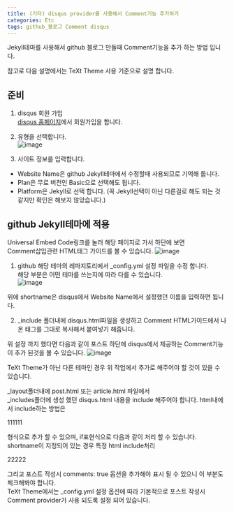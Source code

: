 ```yaml
---
title: (기타) disqus provider를 사용해서 Comment기능 추가하기
categories: Etc
tags: github_블로그 Comment disqus
---
```


Jekyll테마를 사용해서 github 블로그 만들때 Comment기능을 추가 하는 방법 입니다.

참고로 다음 설명에서는 TeXt Theme 사용 기준으로 설명 합니다.

<!--more-->

준비
-

1. disqus 회원 가입<br/>
[disqus 홈페이지](https://disqus.com)에서 회원가입을 합니다.

2. 유형을 선택합니다.<br/>
![image](https://user-images.githubusercontent.com/13028129/148637708-1dc99104-d9f7-426d-885c-e8ed81baf184.png)

3. 사이트 정보를 입력합니다.<br/>
- Website Name은 github Jekyll테마에서 수정할때 사용되므로 기억해 둡니다.<br/>
- Plan은 무료 버전인 Basic으로 선택해도 됩니다.
- Platform은 Jekyll로 선택 합니다. (꼭 Jekyll선택이 아닌 다른걸로 해도 되는 것 같지만 확인은 해보지 않았습니다.)

github Jekyll테마에 적용
-

Universal Embed Code링크를 눌러 해당 페이지로 가서 하단에 보면<br/>
Comment삽입관련 HTML태그 가이드를 볼 수 있습니다.
![image](https://user-images.githubusercontent.com/13028129/148637917-37d63e23-e1c4-4767-a2e6-663a7d714d93.png)


1. github 해당 테마의 레파지토리에서 _config.yml 설정 파일을 수정 합니다.<br/>
해당 부분은 어떤 테마를 쓰는지에 따라 다를 수 있습니다.<br/>
![image](https://user-images.githubusercontent.com/13028129/148639178-b0af0c9c-4306-4b30-a24a-7dab9f902e97.png)

위에 shortname은 disqus에서 Website Name에서 설정했던 이름을 입력하면 됩니다.

2. _include 폴더내에 disqus.html파일을 생성하고 Comment HTML가이드에서 나온 태그를 그대로 복사해서 붙여넣기 해줍니다.

위 설정 까지 했다면 다음과 같이 포스트 하단에 disqus에서 제공하는 Comment기능이 추가 된것을 볼 수 있습니다.
![image](https://user-images.githubusercontent.com/13028129/148647444-691063dd-76ee-45e2-ad79-e3f0f3c0aa49.png)


TeXt Theme가 아닌 다른 테마인 경우 위 작업에서 추가로 해주어야 할 것이 있을 수 있습니다.

_layout폴더내에 post.html 또는 article.html 파일에서<br/>
_includes폴더에 생성 했던 disqus.html 내용을 include 해주어야 합니다.
html내에서 include하는 방법은

111111

형식으로 추가 할 수 있으며, if표현식으로 다음과 같이 처리 할 수 있습니다.<br/>
shortname이 지정되어 있는 경우 특정 html include처리

22222

그리고 포스트 작성시 comments: true 옵션을 추가해야 표시 될 수 있으니 이 부분도 체크해봐야 합니다.<br/>
TeXt Theme에서는 _config.yml 설정 옵션에 따라 기본적으로 포스트 작성시 Comment provider가 사용 되도록 설정 되어 있습니다.
